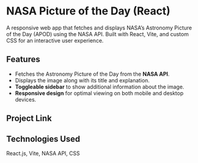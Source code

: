 # NASA Picture of the Day (React)

A responsive web app that fetches and displays NASA’s Astronomy Picture of the Day (APOD) using the NASA API. Built with React, Vite, and custom CSS for an interactive user experience.

## Features

- Fetches the Astronomy Picture of the Day from the **NASA API**.
- Displays the image along with its title and explanation.
- **Toggleable sidebar** to show additional information about the image.
- **Responsive design** for optimal viewing on both mobile and desktop devices.

## Project Link 


## Technologies Used

React.js, Vite, NASA API, CSS

 